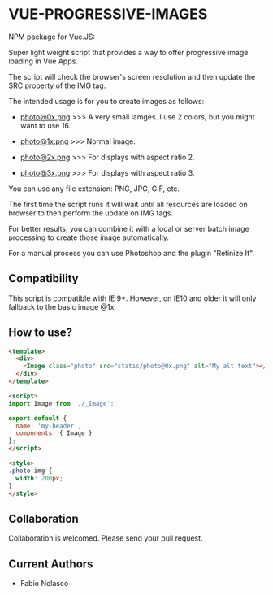 # VUE-PROGRESSIVE-IMAGES

NPM package for Vue.JS: 

Super light weight script that provides a way to offer progressive image loading in Vue Apps.

The script will check the browser's screen resolution and then update the SRC property of the IMG tag.

The intended usage is for you to create images as follows:

- photo@0x.png >>> A very small iamges. I use 2 colors, but you might want to use 16.

- photo@1x.png >>> Normal image.

- photo@2x.png >>> For displays with aspect ratio 2.

- photo@3x.png >>> For displays with aspect ratio 3.

You can use any file extension: PNG, JPG, GIF, etc.

The first time the script runs it will wait until all resources are loaded on browser to then perform the update on IMG tags.

For better results, you can combine it with a local or server batch image processing to create those image automatically.

For a manual process you can use Photoshop and the plugin "Retinize It".


## Compatibility

This script is compatible with IE 9+. However, on IE10 and older it will only fallback to the basic image @1x.


## How to use?

```html
<template>
  <div>
    <Image class="photo" src="static/photo@0x.png" alt="My alt text"></Image>
  </div>
</template>

<script>
import Image from './_Image';

export default {
  name: 'my-header',
  components: { Image }
};
</script>

<style>
.photo img {
  width: 200px;
}
</style>
```

## Collaboration

Collaboration is welcomed. Please send your pull request.

## Current Authors

- Fabio Nolasco

